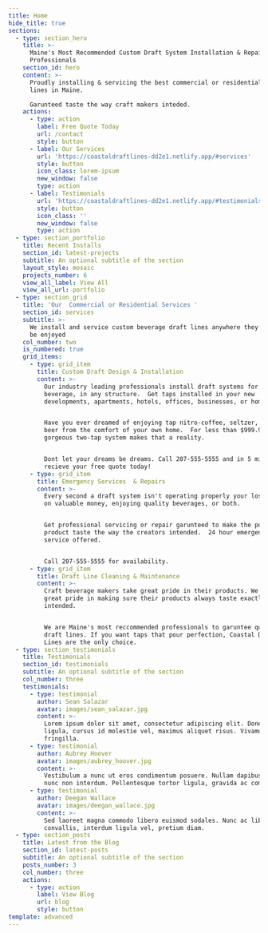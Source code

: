 ```yaml
---
title: Home
hide_title: true
sections:
  - type: section_hero
    title: >-
      Maine's Most Recommended Custom Draft System Installation & Repair
      Professionals
    section_id: hero
    content: >-
      Proudly installing & servicing the best commercial or residential draft
      lines in Maine.  

      Garunteed taste the way craft makers inteded.  
    actions:
      - type: action
        label: Free Quote Today
        url: /contact
        style: button
      - label: Our Services
        url: 'https://coastaldraftlines-dd2e1.netlify.app/#services'
        style: button
        icon_class: lorem-ipsum
        new_window: false
        type: action
      - label: Testimonials
        url: 'https://coastaldraftlines-dd2e1.netlify.app/#testimonials'
        style: button
        icon_class: ''
        new_window: false
        type: action
  - type: section_portfolio
    title: Recent Installs
    section_id: latest-projects
    subtitle: An optional subtitle of the section
    layout_style: mosaic
    projects_number: 6
    view_all_label: View All
    view_all_url: portfolio
  - type: section_grid
    title: 'Our  Commercial or Residential Services '
    section_id: services
    subtitle: >-
      We install and service custom beverage draft lines anywhere they want to
      be enjoyed
    col_number: two
    is_numbered: true
    grid_items:
      - type: grid_item
        title: Custom Draft Design & Installation
        content: >-
          Our industry leading professionals install draft systems for any
          beverage, in any structure.  Get taps installed in your new
          developments, apartments, hotels, offices, businesses, or homes. 


          Have you ever dreamed of enjoying tap nitro-coffee, seltzer,  or craft
          beer from the comfort of your own home.  For less than $999.99 our
          gorgeous two-tap system makes that a reality. 


          Dont let your dreams be dreams. Call 207-555-5555 and in 5 minutes
          recieve your free quote today!
      - type: grid_item
        title: Emergency Services  & Repairs
        content: >-
          Every second a draft system isn't operating properly your losing out
          on valuable money, enjoying quality beverages, or both. 


          Get professional servicing or repair garunteed to make the poured
          product taste the way the creators intended.  24 hour emergency repair
          service offered.


          Call 207-555-5555 for availability. 
      - type: grid_item
        title: Draft Line Cleaning & Maintenance
        content: >-
          Craft beverage makers take great pride in their products. We take
          great pride in making sure their products always taste exactly as
          intended. 


          We are Maine's most reccommended professionals to garuntee quality
          draft lines. If you want taps that pour perfection, Coastal Draft
          Lines are the only choice. 
  - type: section_testimonials
    title: Testimonials
    section_id: testimonials
    subtitle: An optional subtitle of the section
    col_number: three
    testimonials:
      - type: testimonial
        author: Sean Salazar
        avatar: images/sean_salazar.jpg
        content: >-
          Lorem ipsum dolor sit amet, consectetur adipiscing elit. Donec nisl
          ligula, cursus id molestie vel, maximus aliquet risus. Vivamus in nibh
          fringilla.
      - type: testimonial
        author: Aubrey Hoover
        avatar: images/aubrey_hoover.jpg
        content: >-
          Vestibulum a nunc ut eros condimentum posuere. Nullam dapibus quis
          nunc non interdum. Pellentesque tortor ligula, gravida ac commodo eu.
      - type: testimonial
        author: Deegan Wallace
        avatar: images/deegan_wallace.jpg
        content: >-
          Sed laoreet magna commodo libero euismod sodales. Nunc ac libero
          convallis, interdum ligula vel, pretium diam.
  - type: section_posts
    title: Latest from the Blog
    section_id: latest-posts
    subtitle: An optional subtitle of the section
    posts_number: 3
    col_number: three
    actions:
      - type: action
        label: View Blog
        url: blog
        style: button
template: advanced
---
```

